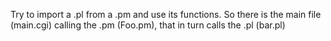 Try to import a .pl from a .pm and use its functions. So there is the main file (main.cgi) calling the .pm (Foo.pm), that in turn calls the .pl (bar.pl)
